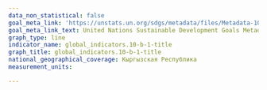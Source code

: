 ```yaml
---
data_non_statistical: false
goal_meta_link: 'https://unstats.un.org/sdgs/metadata/files/Metadata-10-0B-01.pdf '
goal_meta_link_text: United Nations Sustainable Development Goals Metadata (PDF 202 KB)
graph_type: line
indicator_name: global_indicators.10-b-1-title
graph_title: global_indicators.10-b-1-title
national_geographical_coverage: Кыргызская Республика
measurement_units: 

---
```

